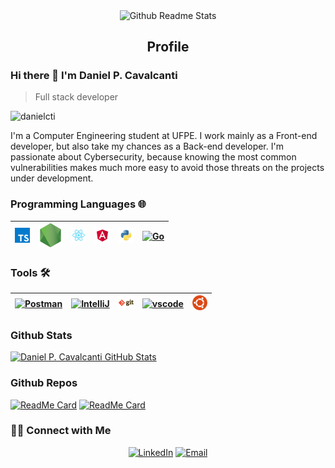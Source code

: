 <p align="center">
 <img width="100px" src="https://res.cloudinary.com/anuraghazra/image/upload/v1594908242/logo_ccswme.svg" align="center" alt="Github Readme Stats" />
 <h2 align="center">Profile</h2>
</p>

### Hi there 👋 I'm Daniel P. Cavalcanti
> Full stack developer


<img src="https://komarev.com/ghpvc/?username=danielcti" alt="danielcti" />

<div>
 <p>
I'm a Computer Engineering student at UFPE. I work mainly as a Front-end developer, but also take my chances as a Back-end developer. I'm passionate about Cybersecurity, because knowing the most common vulnerabilities makes much more easy to avoid those threats on the projects under development.
</p>
</div>

### Programming Languages 🌐

| [<img src="https://raw.githubusercontent.com/github/explore/80688e429a7d4ef2fca1e82350fe8e3517d3494d/topics/typescript/typescript.png" alt="TypeScript" width="24">](https://www.typescriptlang.org/) | [<img src="https://raw.githubusercontent.com/github/explore/80688e429a7d4ef2fca1e82350fe8e3517d3494d/topics/nodejs/nodejs.png" alt="Node" width="38">](https://nodejs.org/en/)  | [<img src="https://raw.githubusercontent.com/github/explore/80688e429a7d4ef2fca1e82350fe8e3517d3494d/topics/react/react.png" alt="React" width="24">](https://pt-br.reactjs.org/)  |  [<img src="https://raw.githubusercontent.com/github/explore/80688e429a7d4ef2fca1e82350fe8e3517d3494d/topics/angular/angular.png" alt="Angular" width="24">](https://angular.io/) |  [<img src="https://raw.githubusercontent.com/github/explore/80688e429a7d4ef2fca1e82350fe8e3517d3494d/topics/python/python.png" alt="Python" width="24">](https://www.python.org/) |  [<img src="https://go.dev/images/go-logo-white.svg" alt="Go" width="24">](https://go.dev/)
|---|---|---|---|---|---|
 
### Tools 🛠️

| [<img src="https://avatars.githubusercontent.com/u/10251060?s=200&v=4" alt="Postman" width="24">](https://www.postman.com/) |  [<img src="https://logonoid.com/images/thumbs/intellij-idea-logo.png" alt="IntelliJ" width="24">](https://www.jetbrains.com) | [<img src="https://raw.githubusercontent.com/github/explore/80688e429a7d4ef2fca1e82350fe8e3517d3494d/topics/git/git.png" alt="Git" width="24">](https://git-scm.com/) | [<img src="https://upload.wikimedia.org/wikipedia/commons/thumb/2/2d/Visual_Studio_Code_1.18_icon.svg/1200px-Visual_Studio_Code_1.18_icon.svg.png" alt="vscode" width="24">](https://code.visualstudio.com/) | [<img src="https://raw.githubusercontent.com/github/explore/80688e429a7d4ef2fca1e82350fe8e3517d3494d/topics/ubuntu/ubuntu.png" alt="Ubuntu" width="24">](https://ubuntu.com/)
|---|---|---|---|---|

### Github Stats

[![Daniel P. Cavalcanti GitHub Stats](https://github-readme-stats.vercel.app/api?username=danielcti&show_icons=true&count_private=true)](https://github.com/danielcti)

### Github Repos

[![ReadMe Card](https://github-readme-stats.vercel.app/api/pin/?username=danielcti&repo=stolen-bikes&show_owner=true)](https://github.com/danielcti/stolen-bikes)
[![ReadMe Card](https://github-readme-stats.vercel.app/api/pin/?username=danielcti&repo=custom-lofi-pomodoro&show_owner=true)](https://github.com/danielcti/custom-lofi-pomodoro)

<h3> 🤝🏻 Connect with Me </h3>

<p align="center">
<a href="https://www.linkedin.com/in/dpc2/" target="_blank"><img alt="LinkedIn" src="https://img.shields.io/badge/LinkedIn-@dpc2-blue?style=flat&logo=linkedin"></a>
<a href="mailto:dpc2@cin.ufpe.br"><img alt="Email" src="https://img.shields.io/badge/Email-dpc2@cin.ufpe.br-blue?style=flat&logo=gmail"></a>
</p>
